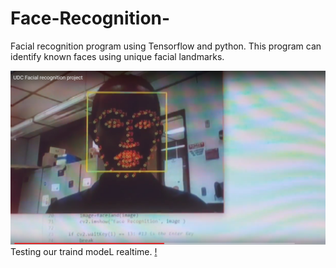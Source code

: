 # Face-Recognition-
Facial recognition program using Tensorflow and python. This program can identify known faces using unique facial landmarks.

[![Facial recognition project](/FaACE.PNG)](https://www.youtube.com/watch?v=4J7g8Yn4JjA&t=2s)
Testing our traind modeL realtime.
[!](/Capture.PNG)
